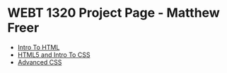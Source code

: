 # WEBT 1320 Project Page - Matthew Freer
<ul>
    <li><a href="intro_to_html/index.html" target="blank">Intro To HTML</a></li>
    <li><a href="HTML5_intro_to_css/index1.html" target="blank">HTML5 and Intro To CSS</a></li>
    <li><a href="adv_css/index.html" target="blank">Advanced CSS</a></li>
<ul>
